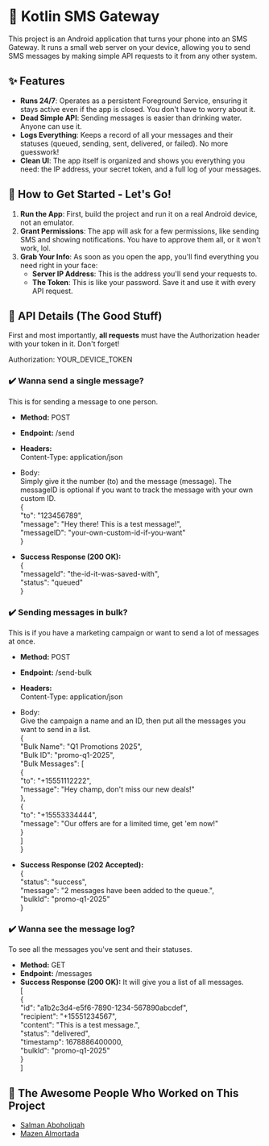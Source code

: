 # **📱 Kotlin SMS Gateway**

This project is an Android application that turns your phone into an SMS Gateway. It runs a small web server on your device, allowing you to send SMS messages by making simple API requests to it from any other system.

## **✨ Features**

* **Runs 24/7**: Operates as a persistent Foreground Service, ensuring it stays active even if the app is closed. You don't have to worry about it.
* **Dead Simple API**: Sending messages is easier than drinking water. Anyone can use it.
* **Logs Everything**: Keeps a record of all your messages and their statuses (queued, sending, sent, delivered, or failed). No more guesswork\!
* **Clean UI**: The app itself is organized and shows you everything you need: the IP address, your secret token, and a full log of your messages.

## **🚀 How to Get Started \- Let's Go\!**

1. **Run the App**: First, build the project and run it on a real Android device, not an emulator.
2. **Grant Permissions**: The app will ask for a few permissions, like sending SMS and showing notifications. You have to approve them all, or it won't work, lol.
3. **Grab Your Info**: As soon as you open the app, you'll find everything you need right in your face:
   * **Server IP Address**: This is the address you'll send your requests to.
   * **The Token**: This is like your password. Save it and use it with every API request.

## **📡 API Details (The Good Stuff)**

First and most importantly, **all requests** must have the Authorization header with your token in it. Don't forget\!

Authorization: YOUR\_DEVICE\_TOKEN

### **✔️ Wanna send a single message?**

This is for sending a message to one person.

* **Method:** POST
* **Endpoint:** /send
* **Headers:**  
  Content-Type: application/json

* Body:  
  Simply give it the number (to) and the message (message). The messageID is optional if you want to track the message with your own custom ID.  
  {  
  "to": "123456789",  
  "message": "Hey there\! This is a test message\!",  
  "messageID": "your-own-custom-id-if-you-want"  
  }

* **Success Response (200 OK):**  
  {  
  "messageId": "the-id-it-was-saved-with",  
  "status": "queued"  
  }

### **✔️ Sending messages in bulk?**

This is if you have a marketing campaign or want to send a lot of messages at once.

* **Method:** POST
* **Endpoint:** /send-bulk
* **Headers:**  
  Content-Type: application/json

* Body:  
  Give the campaign a name and an ID, then put all the messages you want to send in a list.  
  {  
  "Bulk Name": "Q1 Promotions 2025",  
  "Bulk ID": "promo-q1-2025",  
  "Bulk Messages": \[  
  {  
  "to": "+15551112222",  
  "message": "Hey champ, don't miss our new deals\!"  
  },  
  {  
  "to": "+15553334444",  
  "message": "Our offers are for a limited time, get 'em now\!"  
  }  
  \]  
  }

* **Success Response (202 Accepted):**  
  {  
  "status": "success",  
  "message": "2 messages have been added to the queue.",  
  "bulkId": "promo-q1-2025"  
  }

### **✔️ Wanna see the message log?**

To see all the messages you've sent and their statuses.

* **Method:** GET
* **Endpoint:** /messages
* **Success Response (200 OK):** It will give you a list of all messages.  
  \[  
  {  
  "id": "a1b2c3d4-e5f6-7890-1234-567890abcdef",  
  "recipient": "+15551234567",  
  "content": "This is a test message.",  
  "status": "delivered",  
  "timestamp": 1678886400000,  
  "bulkId": "promo-q1-2025"  
  }  
  \]

## **👥 The Awesome People Who Worked on This Project**

* [Salman Aboholiqah](https://github.com/salman-aboholiqah)
* [Mazen Almortada](https://github.com/Mazen-Almortada)